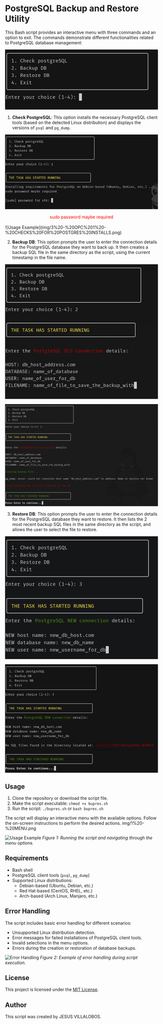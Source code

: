 # PostgreSQL Backup and Restore Utility

This Bash script provides an interactive menu with three commands and an option to exit. The commands demonstrate different functionalities related to PostgreSQL database management:

![Usage Example](img/1%20-%20MENU.png)

1. **Check PostgreSQL**: This option installs the necessary PostgreSQL client tools (based on the detected Linux distribution) and displays the versions of `psql` and `pg_dump`.

![Usage Example](img/2%20-%20OPC%201%20-%20ASK%20SUDO%20PWD.png)
<center style="color:red;">sudo password maybe required</center>
<br>
![Usage Example](img/3%20-%20OPC%201%20-%20CHECKS%20FOR%20POSTGRES%20INSTALLS.png)

2. **Backup DB**: This option prompts the user to enter the connection details for the PostgreSQL database they want to back up. It then creates a backup SQL file in the same directory as the script, using the current timestamp in the file name.

![Usage Example](img/4%20-%20OPC%202%20-%20OLD%20SERVER%20TO%20BACKUP.png)

![Usage Example](img/5%20-%20OPC%202%20-%20ERROR%20FOR%20BACKUP.png)

3. **Restore DB**: This option prompts the user to enter the connection details for the PostgreSQL database they want to restore. It then lists the 2 most recent backup SQL files in the same directory as the script, and allows the user to select the file to restore.

![Usage Example](img/6%20-%20OPC%203%20-%20BACKUP%20TO%20RESTORE.png)

![Usage Example](img/7%20-%20OPC%203%20-%20ERROR%20FOR%20RESTORE.png)

## Usage

1. Clone the repository or download the script file.
2. Make the script executable: `chmod +x bupres.sh`
3. Run the script: `./bupres.sh` or `bash bupres.sh`

The script will display an interactive menu with the available options. Follow the on-screen instructions to perform the desired actions.
img/1%20-%20MENU.png

![Usage Example]([img/1%20-%20MENU.png])
*Figure 1: Running the script and navigating through the menu options.*

## Requirements

- Bash shell
- PostgreSQL client tools (`psql`, `pg_dump`)
- Supported Linux distributions:
  - Debian-based (Ubuntu, Debian, etc.)
  - Red Hat-based (CentOS, RHEL, etc.)
  - Arch-based (Arch Linux, Manjaro, etc.)

## Error Handling

The script includes basic error handling for different scenarios:
- Unsupported Linux distribution detection.
- Error messages for failed installations of PostgreSQL client tools.
- Invalid selections in the menu options.
- Errors during the creation or restoration of database backups.

![Error Handling](images/error_handling.png)
*Figure 2: Example of error handling during script execution.*

## License

This project is licensed under the [MIT License](LICENSE).

## Author

This script was created by JESUS VILLALOBOS.

